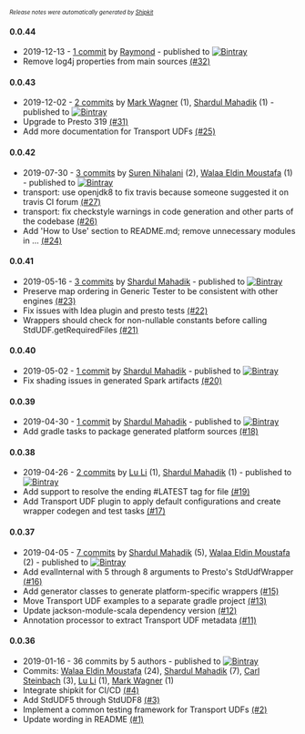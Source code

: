 <sup><sup>*Release notes were automatically generated by [Shipkit](http://shipkit.org/)*</sup></sup>

#### 0.0.44
 - 2019-12-13 - [1 commit](https://github.com/linkedin/transport/compare/v0.0.43...v0.0.44) by [Raymond](https://github.com/raymondlam12) - published to [![Bintray](https://img.shields.io/badge/Bintray-0.0.44-green.svg)](https://bintray.com/linkedin-transport/maven/transport/0.0.44)
 - Remove log4j properties from main sources [(#32)](https://github.com/linkedin/transport/pull/32)

#### 0.0.43
 - 2019-12-02 - [2 commits](https://github.com/linkedin/transport/compare/v0.0.42...v0.0.43) by [Mark Wagner](https://github.com/wagnermarkd) (1), [Shardul Mahadik](https://github.com/shardulm94) (1) - published to [![Bintray](https://img.shields.io/badge/Bintray-0.0.43-green.svg)](https://bintray.com/linkedin-transport/maven/transport/0.0.43)
 - Upgrade to Presto 319 [(#31)](https://github.com/linkedin/transport/pull/31)
 - Add more documentation for Transport UDFs [(#25)](https://github.com/linkedin/transport/pull/25)

#### 0.0.42
 - 2019-07-30 - [3 commits](https://github.com/linkedin/transport/compare/v0.0.41...v0.0.42) by [Suren Nihalani](https://github.com/SurenNihalani) (2), [Walaa Eldin Moustafa](https://github.com/wmoustafa) (1) - published to [![Bintray](https://img.shields.io/badge/Bintray-0.0.42-green.svg)](https://bintray.com/linkedin-transport/maven/transport/0.0.42)
 - transport: use openjdk8 to fix travis because someone suggested it on travis CI forum [(#27)](https://github.com/linkedin/transport/pull/27)
 - transport: fix checkstyle warnings in code generation and other parts of the codebase [(#26)](https://github.com/linkedin/transport/pull/26)
 - Add 'How to Use' section to README.md; remove unnecessary modules in … [(#24)](https://github.com/linkedin/transport/pull/24)

#### 0.0.41
 - 2019-05-16 - [3 commits](https://github.com/linkedin/transport/compare/v0.0.40...v0.0.41) by [Shardul Mahadik](https://github.com/shardulm94) - published to [![Bintray](https://img.shields.io/badge/Bintray-0.0.41-green.svg)](https://bintray.com/linkedin-transport/maven/transport/0.0.41)
 - Preserve map ordering in Generic Tester to be consistent with other engines [(#23)](https://github.com/linkedin/transport/pull/23)
 - Fix issues with Idea plugin and presto tests [(#22)](https://github.com/linkedin/transport/pull/22)
 - Wrappers should check for non-nullable constants before calling StdUDF.getRequiredFiles [(#21)](https://github.com/linkedin/transport/pull/21)

#### 0.0.40
 - 2019-05-02 - [1 commit](https://github.com/linkedin/transport/compare/v0.0.39...v0.0.40) by [Shardul Mahadik](https://github.com/shardulm94) - published to [![Bintray](https://img.shields.io/badge/Bintray-0.0.40-green.svg)](https://bintray.com/linkedin-transport/maven/transport/0.0.40)
 - Fix shading issues in generated Spark artifacts [(#20)](https://github.com/linkedin/transport/pull/20)

#### 0.0.39
 - 2019-04-30 - [1 commit](https://github.com/linkedin/transport/compare/v0.0.38...v0.0.39) by [Shardul Mahadik](https://github.com/shardulm94) - published to [![Bintray](https://img.shields.io/badge/Bintray-0.0.39-green.svg)](https://bintray.com/linkedin-transport/maven/transport/0.0.39)
 - Add gradle tasks to package generated platform sources [(#18)](https://github.com/linkedin/transport/pull/18)

#### 0.0.38
 - 2019-04-26 - [2 commits](https://github.com/linkedin/transport/compare/v0.0.37...v0.0.38) by [Lu Li](https://github.com/jasperll) (1), [Shardul Mahadik](https://github.com/shardulm94) (1) - published to [![Bintray](https://img.shields.io/badge/Bintray-0.0.38-green.svg)](https://bintray.com/linkedin-transport/maven/transport/0.0.38)
 - Add support to resolve the ending #LATEST tag for file [(#19)](https://github.com/linkedin/transport/pull/19)
 - Add Transport UDF plugin to apply default configurations and create wrapper codegen and test tasks [(#17)](https://github.com/linkedin/transport/pull/17)

#### 0.0.37
 - 2019-04-05 - [7 commits](https://github.com/linkedin/transport/compare/v0.0.36...v0.0.37) by [Shardul Mahadik](https://github.com/shardulm94) (5), [Walaa Eldin Moustafa](https://github.com/wmoustafa) (2) - published to [![Bintray](https://img.shields.io/badge/Bintray-0.0.37-green.svg)](https://bintray.com/linkedin-transport/maven/transport/0.0.37)
 - Add evalInternal with 5 through 8 arguments to Presto's StdUdfWrapper [(#16)](https://github.com/linkedin/transport/pull/16)
 - Add generator classes to generate platform-specific wrappers [(#15)](https://github.com/linkedin/transport/pull/15)
 - Move Transport UDF examples to a separate gradle project [(#13)](https://github.com/linkedin/transport/pull/13)
 - Update jackson-module-scala dependency version [(#12)](https://github.com/linkedin/transport/pull/12)
 - Annotation processor to extract Transport UDF metadata  [(#11)](https://github.com/linkedin/transport/pull/11)

#### 0.0.36
 - 2019-01-16 - 36 commits by 5 authors - published to [![Bintray](https://img.shields.io/badge/Bintray-0.0.36-green.svg)](https://bintray.com/linkedin-transport/maven/transport/0.0.36)
 - Commits: [Walaa Eldin Moustafa](https://github.com/wmoustafa) (24), [Shardul Mahadik](https://github.com/shardulm94) (7), [Carl Steinbach](https://github.com/cwsteinbach) (3), [Lu Li](https://github.com/jasperll) (1), [Mark Wagner](https://github.com/wagnermarkd) (1)
 - Integrate shipkit for CI/CD [(#4)](https://github.com/linkedin/transport/pull/4)
 - Add StdUDF5 through StdUDF8 [(#3)](https://github.com/linkedin/transport/pull/3)
 - Implement a common testing framework for Transport UDFs [(#2)](https://github.com/linkedin/transport/pull/2)
 - Update wording in README [(#1)](https://github.com/linkedin/transport/pull/1)

